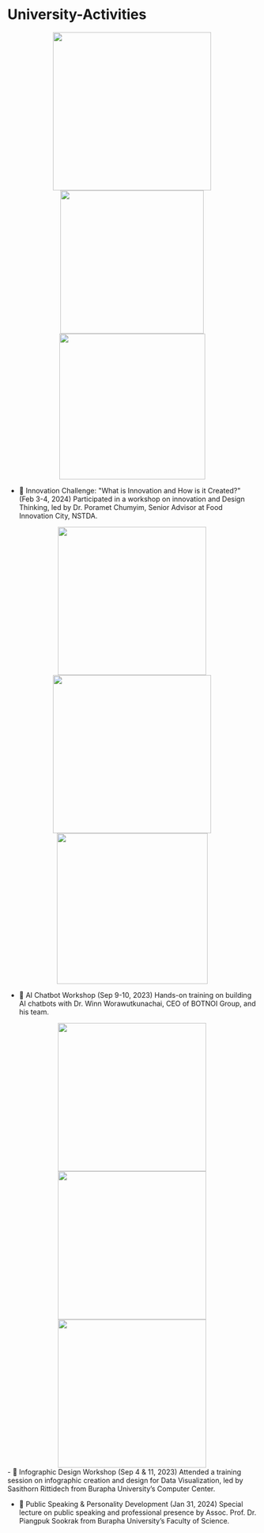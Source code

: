 # University-Activities
<div id="header" align="center">
 <img src="https://github.com/paweenachodpaseart/University-Activities/blob/main/Screenshot%202025-03-05%20181557.png?raw=true"width="320"/>
 <img src="https://raw.githubusercontent.com/paweenachodpaseart/University-Activities/b994755b9f3b2b39ba000f801ddd27bcfde451e7/Screenshot%202025-03-05%20182647.png"width="290"/>
  <img src="https://github.com/paweenachodpaseart/University-Activities/blob/main/Screenshot%202025-03-05%20184343.png?raw=true"width="295"/>
</div>

- 🚀 Innovation Challenge: "What is Innovation and How is it Created?" (Feb 3-4, 2024)
Participated in a workshop on innovation and Design Thinking, led by Dr. Poramet Chumyim, Senior Advisor at Food Innovation City, NSTDA.

<div id="header" align="center">
 <img src="https://github.com/paweenachodpaseart/University-Activities/blob/main/Screenshot%202025-03-05%20185233.png?raw=true"width="300"/>
 <img src="https://github.com/paweenachodpaseart/Activities/blob/main/DSCF0300.JPG?raw=true"width="320"/>
 <img src="https://github.com/paweenachodpaseart/University-Activities/blob/main/Screenshot%202025-03-05%20190139.png?raw=true"width="305"/>
</div>

- 🤖 AI Chatbot Workshop (Sep 9-10, 2023)
Hands-on training on building AI chatbots with Dr. Winn Worawutkunachai, CEO of BOTNOI Group, and his team.

<div id="header" align="center">
 <img src="https://github.com/paweenachodpaseart/University-Activities/blob/main/Screenshot%202025-03-05%20191204.png?raw=true"width="300"/>
 <img src="https://raw.githubusercontent.com/paweenachodpaseart/University-Activities/1044761fe1f2c63ab502a4a1cc9aab4c0370b587/Screenshot%202025-03-05%20191121.png"width="300"/>
 <img src="https://github.com/paweenachodpaseart/University-Activities/blob/main/Screenshot%202025-03-05%20191140.png?raw=true"width="300"/>
</div>
- 🎨 Infographic Design Workshop (Sep 4 & 11, 2023)
Attended a training session on infographic creation and design for Data Visualization, led by Sasithorn Rittidech from Burapha University’s Computer Center.

- 🎤 Public Speaking & Personality Development (Jan 31, 2024)
Special lecture on public speaking and professional presence by Assoc. Prof. Dr. Piangpuk Sookrak from Burapha University’s Faculty of Science.

